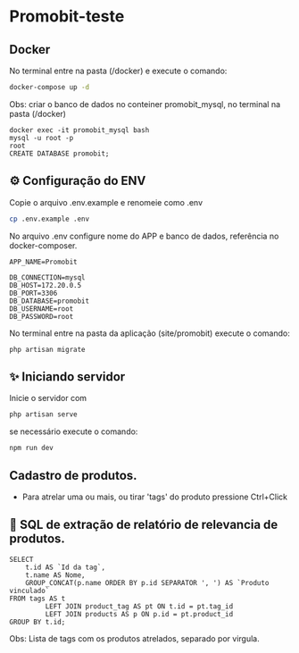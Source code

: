 # Promobit-teste

## Docker

No terminal entre na pasta (/docker) e execute o comando:

```bash
docker-compose up -d
```
Obs: criar o banco de dados no conteiner promobit_mysql, no terminal na pasta (/docker)
```
docker exec -it promobit_mysql bash
mysql -u root -p
root
CREATE DATABASE promobit;
```
## ⚙️ Configuração do ENV

Copie o arquivo .env.example e renomeie como .env

```bash
cp .env.example .env
```
No arquivo .env configure nome do APP e banco de dados, referência no docker-composer.
```
APP_NAME=Promobit

DB_CONNECTION=mysql
DB_HOST=172.20.0.5
DB_PORT=3306
DB_DATABASE=promobit
DB_USERNAME=root
DB_PASSWORD=root
```
No terminal entre na pasta da aplicação (site/promobit) execute o comando:
```
php artisan migrate
```

## ✨ Iniciando servidor

Inicie o servidor com

```bash
php artisan serve
```
se necessário execute o comando:
```
npm run dev
```
## Cadastro de produtos.
- Para atrelar uma ou mais, ou tirar 'tags' do produto pressione Ctrl+Click


## 📝 SQL de extração de relatório de relevancia de produtos.
```
SELECT
    t.id AS `Id da tag`,
    t.name AS Nome,
    GROUP_CONCAT(p.name ORDER BY p.id SEPARATOR ', ') AS `Produto vinculado`
FROM tags AS t
         LEFT JOIN product_tag AS pt ON t.id = pt.tag_id
         LEFT JOIN products AS p ON p.id = pt.product_id
GROUP BY t.id;
```
Obs: Lista de tags com os produtos atrelados, separado por virgula.


